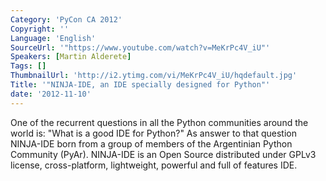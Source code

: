```yaml
---
Category: 'PyCon CA 2012'
Copyright: ''
Language: 'English'
SourceUrl: '"https://www.youtube.com/watch?v=MeKrPc4V_iU"'
Speakers: [Martin Alderete]
Tags: []
ThumbnailUrl: 'http://i2.ytimg.com/vi/MeKrPc4V_iU/hqdefault.jpg'
Title: '"NINJA-IDE, an IDE specially designed for Python"'
date: '2012-11-10'
---
```

One of the recurrent questions in all the Python communities around the world
is: "What is a good IDE for Python?" As answer to that question NINJA-IDE born
from a group of members of the Argentinian Python Community (PyAr). NINJA-IDE
is an Open Source distributed under GPLv3 license, cross-platform,
lightweight, powerful and full of features IDE.

